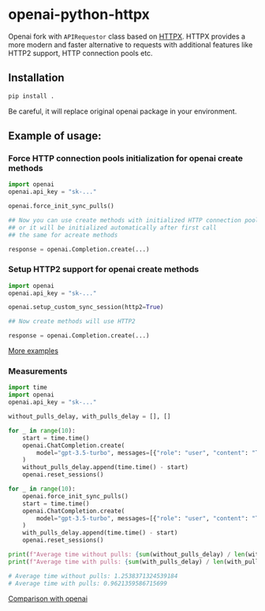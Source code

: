 # openai-python-httpx

Openai fork with ```APIRequestor``` class based on [HTTPX](https://www.python-httpx.org/). 
HTTPX provides a more modern and faster alternative to requests with additional features like HTTP2 support, HTTP 
connection pools etc.

## Installation

```bash
pip install .
```

Be careful, it will replace original openai package in your environment.

## Example of usage:

### Force HTTP connection pools initialization for openai create methods
```python
import openai
openai.api_key = "sk-..."

openai.force_init_sync_pulls()

## Now you can use create methods with initialized HTTP connection pools
## or it will be initialized automatically after first call
## the same for acreate methods

response = openai.Completion.create(...)
```

### Setup HTTP2 support for openai create methods
```python
import openai
openai.api_key = "sk-..."

openai.setup_custom_sync_session(http2=True)

## Now create methods will use HTTP2

response = openai.Completion.create(...)
```

[More examples](examples/httpx)


### Measurements

```python
import time
import openai
openai.api_key = "sk-..."

without_pulls_delay, with_pulls_delay = [], []

for _ in range(10):
    start = time.time()
    openai.ChatCompletion.create(
        model="gpt-3.5-turbo", messages=[{"role": "user", "content": "Test message. Ignore it."}], temperature=0.0,
    )
    without_pulls_delay.append(time.time() - start)
    openai.reset_sessions()

for _ in range(10):
    openai.force_init_sync_pulls()
    start = time.time()
    openai.ChatCompletion.create(
        model="gpt-3.5-turbo", messages=[{"role": "user", "content": "Test message. Ignore it."}], temperature=0.0,
    )
    with_pulls_delay.append(time.time() - start)
    openai.reset_sessions()

print(f"Average time without pulls: {sum(without_pulls_delay) / len(without_pulls_delay)}")
print(f"Average time with pulls: {sum(with_pulls_delay) / len(with_pulls_delay)}")

# Average time without pulls: 1.2538371324539184
# Average time with pulls: 0.9621359586715699
```

[Comparison with openai](https://colab.research.google.com/drive/1zds0HIqBZeVcvJDv0Gj2bzKyx3mX0d3M?usp=sharing)
